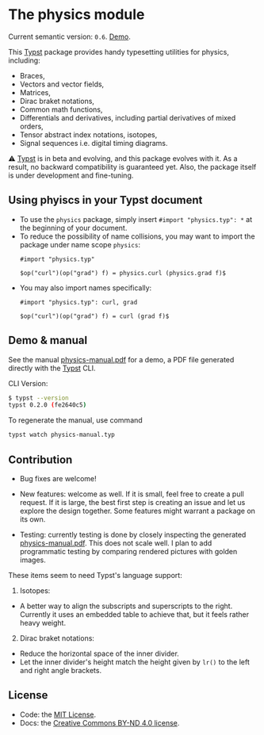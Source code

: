 # The physics module

Current semantic version: `0.6`. [Demo](physics-manual.pdf).

This [Typst](https://typst.app) package provides handy typesetting utilities for
physics, including:
* Braces,
* Vectors and vector fields,
* Matrices,
* Dirac braket notations,
* Common math functions,
* Differentials and derivatives, including partial derivatives of mixed orders,
* Tensor abstract index notations, isotopes,
* Signal sequences i.e. digital timing diagrams.

:warning: [Typst](https://typst.app) is in beta and evolving, and this package
evolves with it. As a result, no backward compatibility is guaranteed yet. Also,
the package itself is under development and fine-tuning.

## Using phyiscs in your Typst document

* To use the `physics` package, simply insert `#import "physics.typ": *` at the
beginning of your document.
* To reduce the possibility of name collisions, you may want to import the
package under name scope `physics`:
  ```
  #import "physics.typ"

  $op("curl")(op("grad") f) = physics.curl (physics.grad f)$
  ```
* You may also import names specifically:
  ```
  #import "physics.typ": curl, grad

  $op("curl")(op("grad") f) = curl (grad f)$
  ```

## Demo & manual

See the manual [physics-manual.pdf](physics-manual.pdf) for a demo, a PDF file
generated directly with the [Typst](https://typst.app) CLI.

CLI Version:

```sh
$ typst --version
typst 0.2.0 (fe2640c5)
```

To regenerate the manual, use command

```sh
typst watch physics-manual.typ
```

## Contribution

* Bug fixes are welcome!

* New features: welcome as well. If it is small, feel free to create a pull
request. If it is large, the best first step is creating an issue and let us
explore the design together. Some features might warrant a package on its own.

* Testing: currently testing is done by closely inspecting the generated
[physics-manual.pdf](physics-manual.pdf). This does not scale well. I plan to add programmatic
testing by comparing rendered pictures with golden images.

These items seem to need Typst's language support:

1. Isotopes:
  * A better way to align the subscripts and superscripts to the right.
  Currently it uses an embedded table to achieve that, but it feels rather
  heavy weight.
2. Dirac braket notations:
  * Reduce the horizontal space of the inner divider.
  * Let the inner divider's height match the height given by `lr()` to the left
  and right angle brackets.

## License

* Code: the [MIT License](LICENSE.txt).
* Docs: the [Creative Commons BY-ND 4.0 license](https://creativecommons.org/licenses/by-nd/4.0/).
